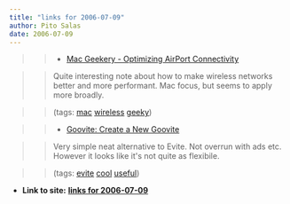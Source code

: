 ```yaml
---
title: "links for 2006-07-09"
author: Pito Salas
date: 2006-07-09
---
```



>>

>>   * [Mac Geekery - Optimizing AirPort
Connectivity](<http://www.macgeekery.com/hacks/hardware/optimizing_airport_connectivity>)

>>

>> Quite interesting note about how to make wireless networks better and more
performant. Mac focus, but seems to apply more broadly.

>>

>> (tags: [mac](<http://del.icio.us/pitosalas/mac>)
[wireless](<http://del.icio.us/pitosalas/wireless>)
[geeky](<http://del.icio.us/pitosalas/geeky>))

>>

>>   * [Goovite: Create a New Goovite](<http://www.goovite.com/index.php>)

>>

>> Very simple neat alternative to Evite. Not overrun with ads etc. However it
looks like it's not quite as flexibile.

>>

>> (tags: [evite](<http://del.icio.us/pitosalas/evite>)
[cool](<http://del.icio.us/pitosalas/cool>)
[useful](<http://del.icio.us/pitosalas/useful>))

>>

>>


* **Link to site:** **[links for 2006-07-09](None)**
